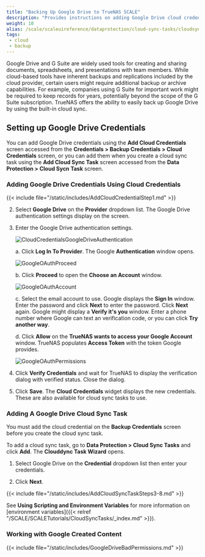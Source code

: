 ```yaml
---
title: "Backing Up Google Drive to TrueNAS SCALE"
description: "Provides instructions on adding Google Drive cloud credentials using the Add Cloud Credentials and Add Cloud Sync Task screens. It also provides information on working with Google-created content."
weight: 10
alias: /scale/scaleuireference/dataprotection/cloud-sync-tasks/cloudsynctaskgoogledrive/
tags:
 - cloud
 - backup
---
```


Google Drive and G Suite are widely used tools for creating and sharing documents, spreadsheets, and presentations with team members.
While cloud-based tools have inherent backups and replications included by the cloud provider, certain users might require additional backup or archive capabilities.
For example, companies using G Suite for important work might be required to keep records for years, potentially beyond the scope of the G Suite subscription.
TrueNAS offers the ability to easily back up Google Drive by using the built-in cloud sync.

## Setting up Google Drive Credentials

You can add Google Drive credentials using the **Add Cloud Credentials** screen accessed from the **Credentials > Backup Credentials > Cloud Credentials** screen, or you can add them when you create a cloud sync task using the **Add Cloud Sync Task** screen accessed from the **Data Protection > Cloud Sycn Task** screen.

### Adding Google Drive Credentials Using Cloud Credentials

{{< include file="/static/includes/AddCloudCredentialStep1.md" >}}

2. Select **Google Drive** on the **Provider** dropdown list. The Google Drive authentication settings display on the screen.

3. Enter the Google Drive authentication settings.

   ![CloudCredentialsGoogleDriveAuthentication](/images/SCALE/DataProtection/CloudCredentialsGoogleDriveAuthentication.png "Google Drive Authentication")

   a. Click **Log In To Provider**. The Google **Authentication** window opens.

      ![GoogleOAuthProceed](/images/TrueNASCommon/GoogleOAuthProceed.png "Google OAuth Proceed")

   b. Click **Proceed** to open the **Choose an Account** window.

      ![GoogleOAuthAccount](/images/TrueNASCommon/GoogleOAuthAccount.png "Google OAuth Account")

    c. Select the email account to use. Google displays the **Sign In** window. Enter the password and click **Next** to enter the password. Click **Next** again.
       Google might display a **Verify it's you** window. Enter a phone number where Google can text an verification code, or you can click **Try another way**.

    d. Click **Allow** on the **TrueNAS wants to access your Google Account** window. TrueNAS populates **Access Token** with the token Google provides.

      ![GoogleOAuthPermissions](/images/TrueNASCommon/GoogleOAuthPermissions.png "Google OAuth Permissions")

4. Click **Verify Credentials** and wait for TrueNAS to display the verification dialog with verified status. Close the dialog.

5. Click **Save**.
   The **Cloud Credentials** widget displays the new credentials. These are also available for cloud sync tasks to use.

### Adding A Google Drive Cloud Sync Task

You must add the cloud credential on the **Backup Credentials** screen before you create the cloud sync task.

To add a cloud sync task, go to **Data Protection > Cloud Sync Tasks** and click **Add**. The **Clouddync Task Wizard** opens.

1. Select  Google Drive on the **Credential** dropdown list then enter your credentials.

2. Click **Next**.

{{< include file="/static/includes/AddCloudSyncTaskSteps3-8.md" >}}

See **Using Scripting and Environment Variables** for more information on [environment variables]({{< relref "/SCALE/SCALETutorials/CloudSyncTasks/_index.md" >}}).

### Working with Google Created Content

{{< include file="/static/includes/GoogleDriveBadPermissions.md" >}}
